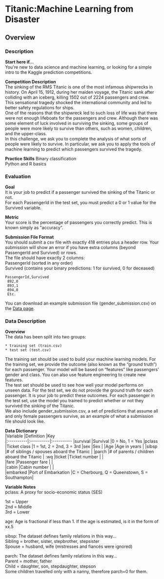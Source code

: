 # Titanic:Machine Learning from Disaster
## Overview

### Description
**Start here if...**  
You're new to data science and machine learning, or looking for a simple intro to the Kaggle prediction competitions.  

**Competition Description**  
The sinking of the RMS Titanic is one of the most infamous shipwrecks in history.  On April 15, 1912, during her maiden voyage, the Titanic sank after colliding with an iceberg, killing 1502 out of 2224 passengers and crew. This sensational tragedy shocked the international community and led to better safety regulations for ships.  
One of the reasons that the shipwreck led to such loss of life was that there were not enough lifeboats for the passengers and crew. Although there was some element of luck involved in surviving the sinking, some groups of people were more likely to survive than others, such as women, children, and the upper-class.  
In this challenge, we ask you to complete the analysis of what sorts of people were likely to survive. In particular, we ask you to apply the tools of machine learning to predict which passengers survived the tragedy.  

**Practice Skills**
Binary classification  
Python and R basics  

### Evaluation
**Goal**  
It is your job to predict if a passenger survived the sinking of the Titanic or not.   
For each PassengerId in the test set, you must predict a 0 or 1 value for the Survived variable.  

**Metric**  
Your score is the percentage of passengers you correctly predict. This is known simply as "accuracy”.  

**Submission File Format**  
You should submit a csv file with exactly 418 entries plus a header row. Your submission will show an error if you have extra columns (beyond PassengerId and Survived) or rows.  
The file should have exactly 2 columns:  
PassengerId (sorted in any order)  
Survived (contains your binary predictions: 1 for survived, 0 for deceased)  

```
PassengerId,Survived
 892,0
 893,1
 894,0
 Etc.
```

You can download an example submission file (gender_submission.csv) on the [Data page](https://www.kaggle.com/c/titanic/data).  

### Data Description  
**Overview**  
The data has been split into two groups:  

```
* training set (train.csv)
* test set (test.csv)
```

The training set should be used to build your machine learning models. For the training set, we provide the outcome (also known as the “ground truth”) for each passenger. Your model will be based on “features” like passengers’ gender and class. You can also use feature engineering to create new features.  
The test set should be used to see how well your model performs on unseen data. For the test set, we do not provide the ground truth for each passenger. It is your job to predict these outcomes. For each passenger in the test set, use the model you trained to predict whether or not they survived the sinking of the Titanic.  
We also include gender_submission.csv, a set of predictions that assume all and only female passengers survive, as an example of what a submission file should look like.  

**Data Dictionary**  
|Variable   |Definition |Key         
|:----------|:----------|:----------
|survival   |Survival     |0 = No, 1 = Yes
|pclass     |Ticket class |1 = 1st, 2 = 2nd, 3 = 3rd
|sex        |Sex | 
|Age        |Age in years | 
|sibsp      |# of siblings / spouses aboard the Titanic | 
|parch      |# of parents / children aboard the Titanic | 
:wq
|ticket     |Ticket number | |   
|fare       |Passenger fare | |  
|cabin      |Cabin number | |  
|embarked   |Port of Embarkation  |C = Cherbourg, Q = Queenstown, S = Southampton|  

**Variable Notes**  
pclass: A proxy for socio-economic status (SES)  

1st = Upper  
2nd = Middle  
3rd = Lower  

age: Age is fractional if less than 1. If the age is estimated, is it in the form of xx.5  

sibsp: The dataset defines family relations in this way...  
Sibling = brother, sister, stepbrother, stepsister  
Spouse = husband, wife (mistresses and fiancés were ignored)  

parch: The dataset defines family relations in this way...  
Parent = mother, father  
Child = daughter, son, stepdaughter, stepson  
Some children travelled only with a nanny, therefore parch=0 for them.  
